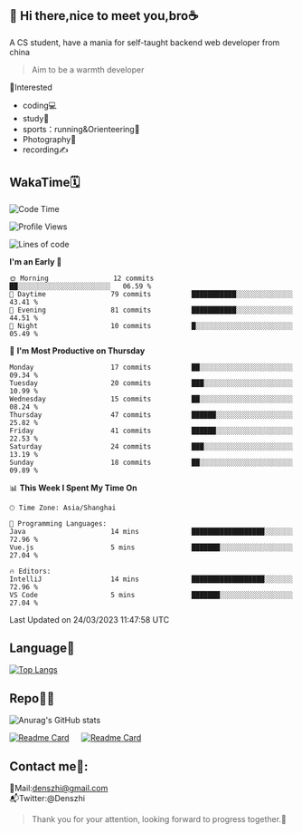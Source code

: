 👋 Hi there,nice to meet you,bro☕
---
A CS student, have a mania for self-taught backend web developer from china   

> Aim to be a warmth developer

 <!-- waka-box start -->
 <!-- waka-box end -->
 
🧲Interested
- coding💻
- study📖
- sports：running&Orienteering🏃‍
- Photography📸
- recording✍️

WakaTime🗓️
---
<!--START_SECTION:waka-->
![Code Time](http://img.shields.io/badge/Code%20Time-28%20mins-blue)

![Profile Views](http://img.shields.io/badge/Profile%20Views-447-blue)

![Lines of code](https://img.shields.io/badge/From%20Hello%20World%20I%27ve%20Written-142.7%20thousand%20lines%20of%20code-blue)

**I'm an Early 🐤** 

```text
🌞 Morning                12 commits          ██░░░░░░░░░░░░░░░░░░░░░░░   06.59 % 
🌆 Daytime                79 commits          ███████████░░░░░░░░░░░░░░   43.41 % 
🌃 Evening                81 commits          ███████████░░░░░░░░░░░░░░   44.51 % 
🌙 Night                  10 commits          █░░░░░░░░░░░░░░░░░░░░░░░░   05.49 % 
```
📅 **I'm Most Productive on Thursday** 

```text
Monday                   17 commits          ██░░░░░░░░░░░░░░░░░░░░░░░   09.34 % 
Tuesday                  20 commits          ███░░░░░░░░░░░░░░░░░░░░░░   10.99 % 
Wednesday                15 commits          ██░░░░░░░░░░░░░░░░░░░░░░░   08.24 % 
Thursday                 47 commits          ██████░░░░░░░░░░░░░░░░░░░   25.82 % 
Friday                   41 commits          ██████░░░░░░░░░░░░░░░░░░░   22.53 % 
Saturday                 24 commits          ███░░░░░░░░░░░░░░░░░░░░░░   13.19 % 
Sunday                   18 commits          ██░░░░░░░░░░░░░░░░░░░░░░░   09.89 % 
```


📊 **This Week I Spent My Time On** 

```text
🕑︎ Time Zone: Asia/Shanghai

💬 Programming Languages: 
Java                     14 mins             ██████████████████░░░░░░░   72.96 % 
Vue.js                   5 mins              ███████░░░░░░░░░░░░░░░░░░   27.04 % 

🔥 Editors: 
IntelliJ                 14 mins             ██████████████████░░░░░░░   72.96 % 
VS Code                  5 mins              ███████░░░░░░░░░░░░░░░░░░   27.04 % 
```


 Last Updated on 24/03/2023 11:47:58 UTC
<!--END_SECTION:waka-->

Language🚀
---
[![Top Langs](https://github-readme-stats.vercel.app/api/top-langs/?username=HealUP&layout=compact&hide_border=true)](https://github.com/anuraghazra/github-readme-stats)

Repo🧑‍💻
---
![Anurag's GitHub stats](https://github-readme-stats.vercel.app/api?username=HealUP&count_private=true&show_icons=true&theme=gruvbox&hide_border=true) 

[![Readme Card](https://github-readme-stats.vercel.app/api/pin/?username=HealUP&repo=InternetEy&theme=transparent)](https://github.com/anuraghazra/github-readme-stats) &emsp;
[![Readme Card](https://github-readme-stats.vercel.app/api/pin/?username=HealUP&repo=NowCoder-community&theme=transparent)](https://github.com/anuraghazra/github-readme-stats)


Contact me📱:
---
📮Mail:denszhi@gmail.com  
📬Twitter:@Denszhi  

> Thank you for your attention, looking forward to progress together.🎉
